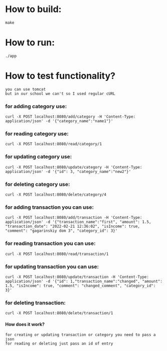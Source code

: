 # How to build:
    make

# How to run:
    ./app

# How to test functionality?
    you can use tomcat
    but in our school we can't so I used regular cURL
### for adding category use:
    curl -X POST localhost:8080/add/category -H 'Content-Type: application/json' -d '{"category_name":"name1"}'
### for reading category use:
    curl -X POST localhost:8080/read/category/1
### for updating category use: 
    curl -X POST localhost:8080/update/category -H 'Content-Type: application/json' -d '{"id": 3, "category_name":"new2"}'
### for deleting category use:
    curl -X POST localhost:8080/delete/category/4

### for adding transaction you can use:
    curl -X POST localhost:8080/add/transaction -H 'Content-Type: application/json' -d '{"transaction_name":"first", "amount": 1.5, "transaction_date": "2022-02-21 12:36:02", "isIncome": true, "comment": "gagarinskiy dom 3", "category_id": 3}'
### for reading transaction you can use:
    curl -X POST localhost:8080/read/transaction/1
### for updating transaction you can use:
    curl -X POST localhost:8080/update/transaction -H 'Content-Type: application/json' -d '{"id": 1,"transaction_name":"changed", "amount": 1.5, "isIncome": true, "comment": "changed_comment", "category_id": 3}'
### for deleting transaction:
    curl -X POST localhost:8080/delete/transaction/1

#### How does it work?
    for creating or updating transaction or category you need to pass a json
    for reading or deleting just pass an id of entry